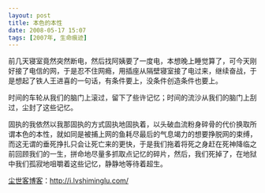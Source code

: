 ```yaml
---
layout: post
title: 本色的本性
date: 2008-05-17 15:07
tags: [2007年, 生命痕迹]
---
```

前几天寝室竟然突然断电，然后找阿姨要了一度电，本想晚上睡觉算了，可今天刚好接了电信的网，于是忍不住网瘾，用插座从隔壁寝室接了电过来，继续奋战，于是想起了铁人王进喜的一句话，有条件要上，没条件创造条件也要上。

时间的车轮从我们的脑门上滚过，留下了些许记忆；时间的流沙从我们的脑门上刮过，尘封了这些记忆。

固执的我依然以我那固执的方式固执地固执着，以头破血流粉身碎骨的代价换取所谓本色的本性，就如同是被捕上网的鱼耗尽最后的气息竭力的想要挣脱网的束缚， 而这无谓的垂死挣扎只会让死亡来的更快，于是我们拖着将死之身赶在死神降临之前回顾我们的一生，拼命地尽量多抓取点记忆的碎片，然后，我们死掉了，在地狱中我们孤寂地咀嚼着这些记忆，静静地等待着超生。

<a href="http://i.lvshiminglu.com/">尘世客博客</a>：<a href="http://i.lvshiminglu.com/">http://i.lvshiminglu.com/</a>

